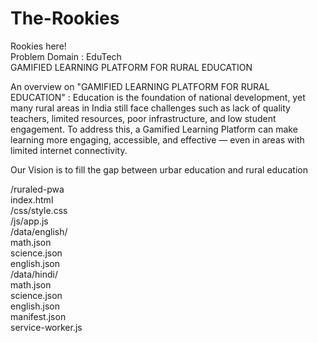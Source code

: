 # The-Rookies
Rookies here!<br>
Problem Domain : EduTech <br>
GAMIFIED LEARNING PLATFORM FOR RURAL EDUCATION<br>

An overview on "GAMIFIED LEARNING PLATFORM FOR RURAL EDUCATION" :
Education is the foundation of national development, yet many rural areas in India still face challenges such as lack of quality teachers, limited resources, poor infrastructure, and low student engagement. To address this, a Gamified Learning Platform can make learning more engaging, accessible, and effective — even in areas with limited internet connectivity.<br>

Our Vision is to fill the gap between urbar education and rural education<br>

/ruraled-pwa<br>
  index.html<br>
  /css/style.css<br>
  /js/app.js<br>
  /data/english/<br>
    math.json<br>
    science.json<br>
    english.json<br>
  /data/hindi/<br>
    math.json<br>
    science.json<br>
    english.json<br>
  manifest.json<br>
  service-worker.js<br>
